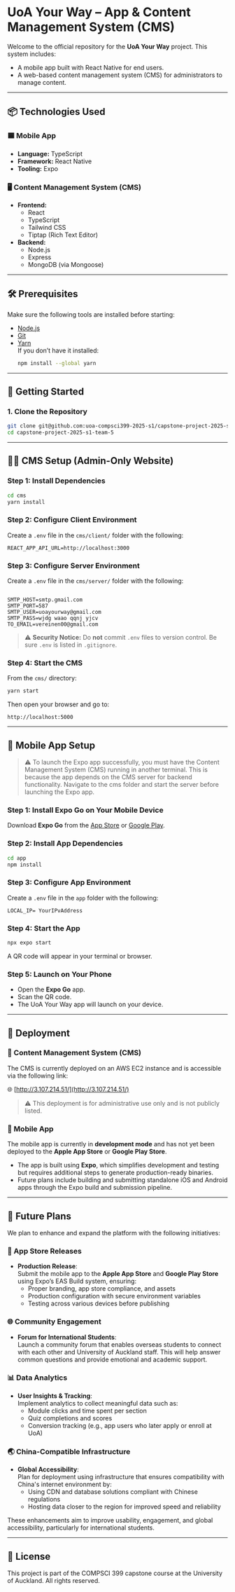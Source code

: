 # UoA Your Way – App & Content Management System (CMS)

Welcome to the official repository for the **UoA Your Way** project. This system includes:

- A mobile app built with React Native for end users.
- A web-based content management system (CMS) for administrators to manage content.

---

## 📦 Technologies Used

### 🟦 Mobile App

- **Language:** TypeScript
- **Framework:** React Native
- **Tooling:** Expo

### 🖥️ Content Management System (CMS)

- **Frontend:**
  - React
  - TypeScript
  - Tailwind CSS
  - Tiptap (Rich Text Editor)
- **Backend:**
  - Node.js
  - Express
  - MongoDB (via Mongoose)

---

## 🛠 Prerequisites

Make sure the following tools are installed before starting:

- [Node.js](https://nodejs.org/)
- [Git](https://git-scm.com/)
- [Yarn](https://classic.yarnpkg.com/en/docs/install)  
  If you don’t have it installed:
  ```bash
  npm install --global yarn
  ```

---

## 🚀 Getting Started

### 1. Clone the Repository

```bash
git clone git@github.com:uoa-compsci399-2025-s1/capstone-project-2025-s1-team-5.git
cd capstone-project-2025-s1-team-5
```

---

## 🧑‍💼 CMS Setup (Admin-Only Website)

### Step 1: Install Dependencies

```bash
cd cms
yarn install
```

### Step 2: Configure Client Environment

Create a `.env` file in the `cms/client/` folder with the following:

```env
REACT_APP_API_URL=http://localhost:3000
```

### Step 3: Configure Server Environment

Create a `.env` file in the `cms/server/` folder with the following:

```env

SMTP_HOST=smtp.gmail.com
SMTP_PORT=587
SMTP_USER=uoayourway@gmail.com
SMTP_PASS=wjdg waao qqnj yjcv
TO_EMAIL=vereinen00@gmail.com
```

> ⚠️ **Security Notice:** Do **not** commit `.env` files to version control. Be sure `.env` is listed in `.gitignore`.

### Step 4: Start the CMS

From the `cms/` directory:

```bash
yarn start
```

Then open your browser and go to:

```
http://localhost:5000
```

---

## 📱 Mobile App Setup

> ⚠️ To launch the Expo app successfully, you must have the Content Management System (CMS) running in another terminal.
> This is because the app depends on the CMS server for backend functionality.
> Navigate to the cms folder and start the server before launching the Expo app.

### Step 1: Install Expo Go on Your Mobile Device

Download **Expo Go** from the [App Store](https://apps.apple.com/app/expo-go/id982107779) or [Google Play](https://play.google.com/store/apps/details?id=host.exp.exponent).

### Step 2: Install App Dependencies

```bash
cd app
npm install
```

### Step 3: Configure App Environment

Create a `.env` file in the `app` folder with the following:

```env
LOCAL_IP= YourIPvAddress
```

### Step 4: Start the App

```bash
npx expo start
```

A QR code will appear in your terminal or browser.

### Step 5: Launch on Your Phone

- Open the **Expo Go** app.
- Scan the QR code.
- The UoA Your Way app will launch on your device.

---

## 🚀 Deployment

### 📂 Content Management System (CMS)

The CMS is currently deployed on an AWS EC2 instance and is accessible via the following link:

🌐 [http://3.107.214.51/](http://3.107.214.51/)

> ⚠️ This deployment is for administrative use only and is not publicly listed.

### 📱 Mobile App

The mobile app is currently in **development mode** and has not yet been deployed to the **Apple App Store** or **Google Play Store**.

- The app is built using **Expo**, which simplifies development and testing but requires additional steps to generate production-ready binaries.
- Future plans include building and submitting standalone iOS and Android apps through the Expo build and submission pipeline.

---

## 🔮 Future Plans

We plan to enhance and expand the platform with the following initiatives:

### 🛒 App Store Releases

- **Production Release**:  
  Submit the mobile app to the **Apple App Store** and **Google Play Store** using Expo’s EAS Build system, ensuring:
  - Proper branding, app store compliance, and assets
  - Production configuration with secure environment variables
  - Testing across various devices before publishing

### 🌐 Community Engagement

- **Forum for International Students**:  
  Launch a community forum that enables overseas students to connect with each other and University of Auckland staff. This will help answer common questions and provide emotional and academic support.

### 📊 Data Analytics

- **User Insights & Tracking**:  
  Implement analytics to collect meaningful data such as:
  - Module clicks and time spent per section
  - Quiz completions and scores
  - Conversion tracking (e.g., app users who later apply or enroll at UoA)

### 🌏 China-Compatible Infrastructure

- **Global Accessibility**:  
  Plan for deployment using infrastructure that ensures compatibility with China's internet environment by:
  - Using CDN and database solutions compliant with Chinese regulations
  - Hosting data closer to the region for improved speed and reliability

These enhancements aim to improve usability, engagement, and global accessibility, particularly for international students.

---

## 📝 License

This project is part of the COMPSCI 399 capstone course at the University of Auckland. All rights reserved.
